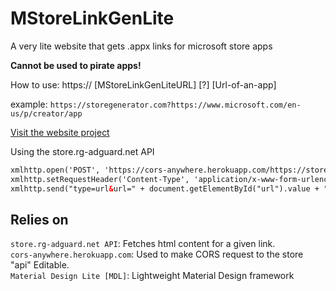 # MStoreLinkGenLite
A very lite website that gets .appx links for microsoft store apps 

**Cannot be used to pirate apps!**  
 
How to use:
https:// [MStoreLinkGenLiteURL] [?] [Url-of-an-app] 

example: `https://storegenerator.com?https://www.microsoft.com/en-us/p/creator/app`

[Visit the website project](https://alexenferman.github.io/MStoreLinkGen/main/index.html)
  
Using the store.rg-adguard.net API  
```HTML
xmlhttp.open('POST', 'https://cors-anywhere.herokuapp.com/https://store.rg-adguard.net/api/GetFiles', true);
xmlhttp.setRequestHeader('Content-Type', 'application/x-www-form-urlencoded');
xmlhttp.send("type=url&url=" + document.getElementById("url").value + "&ring=RP&lang=en-US");
```

## Relies on  
`store.rg-adguard.net API`: Fetches html content for a given link.  
`cors-anywhere.herokuapp.com`: Used to make CORS request to the store "api" Editable.  
`Material Design Lite [MDL]`: Lightweight Material Design framework
  
